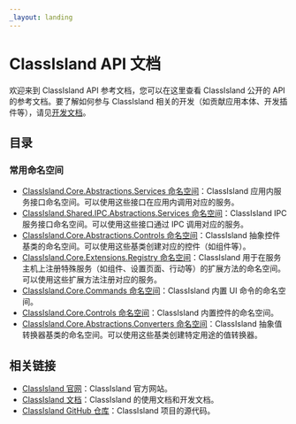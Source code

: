 ```yaml
---
_layout: landing
---
```


# ClassIsland API 文档

欢迎来到 ClassIsland API 参考文档，您可以在这里查看 ClassIsland 公开的 API 的参考文档。要了解如何参与 ClassIsland 相关的开发（如贡献应用本体、开发插件等），请见[开发文档](https://docs.classisland.tech/dev/)。

## 目录

### 常用命名空间

- [ClassIsland.Core.Abstractions.Services 命名空间](api/ClassIsland.Core.Abstractions.Services.html)：ClassIsland 应用内服务接口命名空间。可以使用这些接口在应用内调用对应的服务。
- [ClassIsland.Shared.IPC.Abstractions.Services 命名空间](api/ClassIsland.Shared.IPC.Abstractions.Services.html)：ClassIsland IPC 服务接口命名空间。可以使用这些接口通过 IPC 调用对应的服务。
- [ClassIsland.Core.Abstractions.Controls 命名空间](api/ClassIsland.Core.Abstractions.Controls.html)：ClassIsland 抽象控件基类的命名空间。可以使用这些基类创建对应的控件（如组件等）。
- [ClassIsland.Core.Extensions.Registry 命名空间](api/ClassIsland.Core.Extensions.Registry.html)：ClassIsland 用于在服务主机上注册特殊服务（如组件、设置页面、行动等）的扩展方法的命名空间。可以使用这些扩展方法注册对应的服务。
- [ClassIsland.Core.Commands 命名空间](api/ClassIsland.Core.Commands.html)：ClassIsland 内置 UI 命令的命名空间。
- [ClassIsland.Core.Controls 命名空间](api/ClassIsland.Core.Controls.html)：ClassIsland 内置控件的命名空间。
- [ClassIsland.Core.Abstractions.Converters 命名空间](api/ClassIsland.Core.Abstractions.Converters.html)：ClassIsland 抽象值转换器基类的命名空间。可以使用这些基类创建特定用途的值转换器。

## 相关链接

- [ClassIsland 官网](https://classisland.tech)：ClassIsland 官方网站。
- [ClassIsland 文档](https://docs.classisland.tech)：ClassIsland 的使用文档和开发文档。
- [ClassIsland GitHub 仓库](https://github.com/ClassIsland/ClassIsland/)：ClassIsland 项目的源代码。
